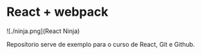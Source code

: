 # React + webpack

![./ninja.png](React Ninja)

Repositorio serve de exemplo para o curso de React, Git e Github.

